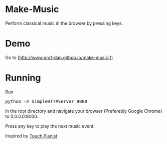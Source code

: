 Make-Music
==========
Perform classical music in the browser by pressing keys.

Demo
====

Go to [http://www.prof-dan.github.io/make-music]()

Running
=======

Run <pre>python -m SimpleHTTPServer 8000</pre> in the root directory and navigate your browser (Preferebly Google Chrome) to 0.0.0.0:8000.

Press any key to play the next music event.

Inspired by <a href='http://www.touchpianist.com'>Touch Pianist</a>
